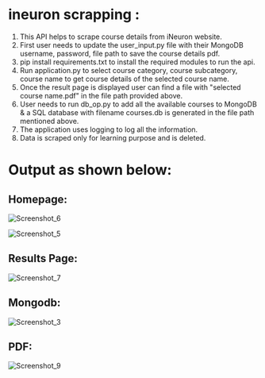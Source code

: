 # ineuron scrapping :

1. This API helps to scrape course details from iNeuron website.
2. First user needs to update the user_input.py file with their MongoDB username, password, file path to save the course details pdf.
3. pip install requirements.txt to install the required modules to run the api.
4. Run application.py to select course category, course subcategory, course name to get course details of the selected course name.
5. Once the result page is displayed user can find a file with "selected course name.pdf" in the file path provided above.
6. User needs to run db_op.py to add all the available courses to MongoDB & a SQL database with filename courses.db is generated in the file path mentioned above.
7. The application uses logging to log all the information.
8. Data is scraped only for learning purpose and is deleted.
  
  
  
  # Output as shown below:
  
  
  ## Homepage:
  
  ![Screenshot_6](https://github.com/binay94/ineuron_scrap/assets/116953493/708edec8-f3ed-4d88-ae9b-7f4c9278ba17)

  
![Screenshot_5](https://github.com/binay94/ineuron_scrap/assets/116953493/10ff3a3e-5b3b-4313-95de-b0c4a349ce5b)
    
  ## Results Page:
  
![Screenshot_7](https://github.com/binay94/ineuron_scrap/assets/116953493/fd2d1248-3ec1-4f24-8ad6-fb64b2d85eab)
  
  ## Mongodb:
  
![Screenshot_3](https://github.com/binay94/ineuron_scrap/assets/116953493/a271e073-cca6-48c9-913c-b0e59ec5a470)

  
  ## PDF: 
 
  ![Screenshot_9](https://github.com/binay94/ineuron_scrap/assets/116953493/0707612a-dc1d-4c1f-a695-dab76b0b536c)
  
  
  
  

